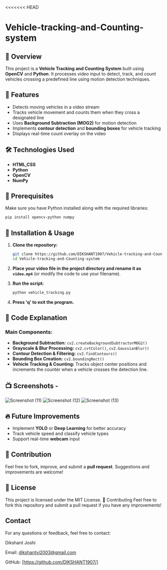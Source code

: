 <<<<<<< HEAD
# Vehicle-tracking-and-Counting-system


## 🚀 Overview
This project is a **Vehicle Tracking and Counting System** built using **OpenCV** and **Python**. It processes video input to detect, track, and count vehicles crossing a predefined line using motion detection techniques.

## 📌 Features
- Detects moving vehicles in a video stream
- Tracks vehicle movement and counts them when they cross a designated line
- Uses **Background Subtraction (MOG2)** for motion detection
- Implements **contour detection** and **bounding boxes** for vehicle tracking
- Displays real-time count overlay on the video

## 🛠️ Technologies Used
- **HTML,CSS**
- **Python** 
- **OpenCV**
- **NumPy**

## 🎯 Prerequisites
Make sure you have Python installed along with the required libraries:

```bash
pip install opencv-python numpy
```

## 📂 Installation & Usage
1. **Clone the repository:**
   ```bash
   git clone https://github.com/DIKSHANT1907/Vehicle-tracking-and-Counting-system.git
   cd Vehicle-tracking-and-Counting-system
   ```

2. **Place your video file in the project directory and rename it as `video.mp4`** (or modify the code to use your filename).

3. **Run the script:**
   ```bash
   python vehicle_tracking.py
   ```
 
4. **Press 'q' to exit the program.**

## 📝 Code Explanation
### **Main Components:**
- **Background Subtraction:** `cv2.createBackgroundSubtractorMOG2()`
- **Grayscale & Blur Processing:** `cv2.cvtColor()`, `cv2.GaussianBlur()`
- **Contour Detection & Filtering:** `cv2.findContours()`
- **Bounding Box Creation:** `cv2.boundingRect()`
- **Vehicle Tracking & Counting:** Tracks object center positions and increments the counter when a vehicle crosses the detection line.

## 📺 Screenshots -
![Screenshot (11)](https://github.com/user-attachments/assets/24201aae-dfbe-4bcc-b9f3-40a66e19052b)
![Screenshot (12)](https://github.com/user-attachments/assets/36f0014a-0baf-4bf7-bc6e-14e9ba1f78e5)
![Screenshot (13)](https://github.com/user-attachments/assets/66fd5b02-dfd3-4d60-a038-e37406bdf76f) 


## 🔥 Future Improvements
- Implement **YOLO** or **Deep Learning** for better accuracy
- Track vehicle speed and classify vehicle types
- Support real-time **webcam** input 

## 🤝 Contribution
Feel free to fork, improve, and submit a **pull request**. Suggestions and improvements are welcome!

## 📜 License
This project is licensed under the MIT License.
🤝 Contributing
Feel free to fork this repository and submit a pull request if you have any improvements!

## Contact
For any questions or feedback, feel free to contact:

Dikshant Joshi

Email: dikshantvj2003@gmail.com

GitHub: [https://github.com/DIKSHANT1907/]

